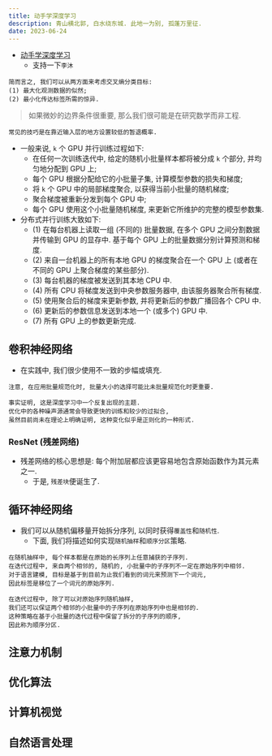 ```yaml
---
title: 动手学深度学习
description: 青山横北郭, 白水绕东城. 此地一为别, 孤蓬万里征.
date: 2023-06-24
---
```


- [动手学深度学习](https://book.douban.com/subject/36142067/)
  - 支持一下`李沐`

```
简而言之, 我们可以从两方面来考虑交叉熵分类目标:
(1) 最大化观测数据的似然;
(2) 最小化传达标签所需的惊异.
```

> 如果微妙的边界条件很重要, 那么我们很可能是在研究数学而非工程.

```
常见的技巧是在靠近输入层的地方设置较低的暂退概率.
```

- 一般来说, `k` 个 GPU 并行训练过程如下:
  - 在任何一次训练迭代中, 给定的随机小批量样本都将被分成 `k` 个部分,
    并均匀地分配到 GPU 上;
  - 每个 GPU 根据分配给它的小批量子集, 计算模型参数的损失和梯度;
  - 将 `k` 个 GPU 中的局部梯度聚合, 以获得当前小批量的随机梯度;
  - 聚合梯度被重新分发到每个 GPU 中;
  - 每个 GPU 使用这个小批量随机梯度, 来更新它所维护的完整的模型参数集.
- 分布式并行训练大致如下:
  - (1) 在每台机器上读取一组 (不同的) 批量数据,
    在多个 GPU 之间分割数据并传输到 GPU 的显存中.
    基于每个 GPU 上的批量数据分别计算预测和梯度.
  - (2) 来自一台机器上的所有本地 GPU 的梯度聚合在一个 GPU 上
    (或者在不同的 GPU 上聚合梯度的某些部分).
  - (3) 每台机器的梯度被发送到其本地 CPU 中.
  - (4) 所有 CPU 将梯度发送到中央参数服务器中, 由该服务器聚合所有梯度.
  - (5) 使用聚合后的梯度来更新参数, 并将更新后的参数广播回各个 CPU 中.
  - (6) 更新后的参数信息发送到本地一个 (或多个) GPU 中.
  - (7) 所有 GPU 上的参数更新完成.

## 卷积神经网络

- 在实践中, 我们很少使用不一致的步幅或填充.

```
注意, 在应用批量规范化时, 批量大小的选择可能比未批量规范化时更重要.
```

```
事实证明, 这是深度学习中一个反复出现的主题.
优化中的各种噪声源通常会导致更快的训练和较少的过拟合,
虽然目前尚未在理论上明确证明, 这种变化似乎是正则化的一种形式.
```

### ResNet (残差网络)

- 残差网络的核心思想是: 每个附加层都应该更容易地包含原始函数作为其元素之一.
  - 于是, `残差块`便诞生了.

## 循环神经网络

- 我们可以从随机偏移量开始拆分序列, 以同时获得`覆盖性`和`随机性`.
  - 下面, 我们将描述如何实现`随机抽样`和`顺序分区`策略.

```
在随机抽样中, 每个样本都是在原始的长序列上任意捕获的子序列.
在迭代过程中, 来自两个相邻的, 随机的, 小批量中的子序列不一定在原始序列中相邻.
对于语言建模, 目标是基于到目前为止我们看到的词元来预测下一个词元,
因此标签是移位了一个词元的原始序列.
```

```
在迭代过程中, 除了可以对原始序列随机抽样,
我们还可以保证两个相邻的小批量中的子序列在原始序列中也是相邻的.
这种策略在基于小批量的迭代过程中保留了拆分的子序列的顺序,
因此称为顺序分区.
```

## 注意力机制

## 优化算法

## 计算机视觉

## 自然语言处理
